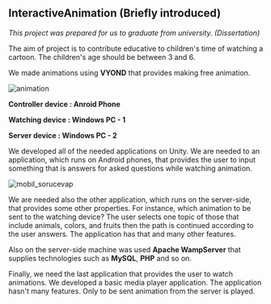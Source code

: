 ## InteractiveAnimation (Briefly introduced)
 *This project was prepared for us to graduate from university. (Dissertation)*

 The aim of project is to contribute educative to children's time of watching a cartoon. 
 The children's age should be between 3 and 6.
 
 We made animations using **VYOND** that provides making free animation.
 
 
 ![animation](https://user-images.githubusercontent.com/61467781/75336036-7daebc00-589b-11ea-8607-8ca403942061.png)
 

 **Controller device : Anroid Phone**
 
 **Watching device   : Windows PC - 1**
 
 **Server device     : Windows PC - 2**

 We developed all of the needed applications on Unity. 
 We are needed to an application, which runs on Android phones, that provides the user to input something that is answers for asked questions while watching animation.
 
 
 ![mobil_sorucevap](https://user-images.githubusercontent.com/61467781/75337619-66bd9900-589e-11ea-8a85-b5fe2a1d2b08.jpg)
 
 
 We are needed also the other application, which runs on the server-side, that provides some other properties. For instance, which animation to be sent to the watching device? The user selects one topic of those that include animals, colors, and fruits then the path is continued according to the user answers.
 The application has that and many other features.
 
 Also on the server-side machine was used **Apache WampServer** that supplies technologies such as **MySQL**, **PHP** and so on.
 
 Finally, we need the last application that provides the user to watch animations. We developed a basic media player application. The application hasn't many features. Only to be sent animation from the server is played.
 
 

